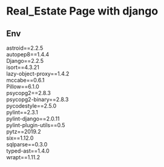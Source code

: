 # Real_Estate Page with django


## Env
astroid==2.2.5</br>
autopep8==1.4.4</br>
Django==2.2.5</br>
isort==4.3.21</br>
lazy-object-proxy==1.4.2</br>
mccabe==0.6.1</br>
Pillow==6.1.0</br>
psycopg2==2.8.3</br>
psycopg2-binary==2.8.3</br>
pycodestyle==2.5.0</br>
pylint==2.3.1</br>
pylint-django==2.0.11</br>
pylint-plugin-utils==0.5</br>
pytz==2019.2</br>
six==1.12.0</br>
sqlparse==0.3.0</br>
typed-ast==1.4.0</br>
wrapt==1.11.2</br>

